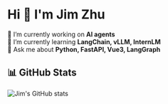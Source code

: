 # Hi 👋 I'm Jim Zhu

🔭 I’m currently working on **AI agents**  
🌱 I’m currently learning **LangChain, vLLM, InternLM**  
💬 Ask me about **Python, FastAPI, Vue3, LangGraph**  

## 📊 GitHub Stats
![Jim's GitHub stats](https://github-readme-stats.vercel.app/api?username=zjm-datai&show_icons=true&theme=radical)

